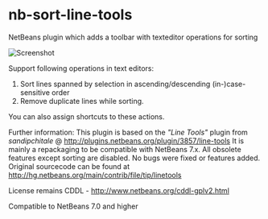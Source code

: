 nb-sort-line-tools
==================

NetBeans plugin which adds a toolbar with texteditor operations for sorting 

![Screenshot](https://raw.github.com/markiewb/nb-sort-line-tools/master/src/screenshot.png)

Support following operations in text editors:

1. Sort lines spanned by selection in ascending/descending (in-)case-sensitive order
2. Remove duplicate lines while sorting.

You can also assign shortcuts to these actions.

Further information:
This plugin is based on the _"Line Tools"_ plugin from _sandipchitale_ @ 
http://plugins.netbeans.org/plugin/3857/line-tools
It is mainly a repackaging to be compatible with NetBeans 7.x. 
All obsolete features except sorting are disabled. No bugs were fixed or features added. 
Original sourcecode can be found at http://hg.netbeans.org/main/contrib/file/tip/linetools

License remains CDDL - http://www.netbeans.org/cddl-gplv2.html

Compatible to NetBeans 7.0 and higher
